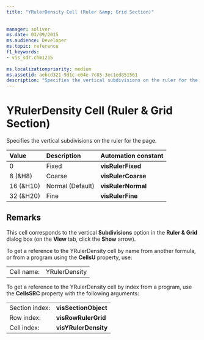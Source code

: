 ```yaml
---
title: "YRulerDensity Cell (Ruler &amp; Grid Section)"
 
 
manager: soliver
ms.date: 03/09/2015
ms.audience: Developer
ms.topic: reference
f1_keywords:
- vis_sdr.chm1215
 
ms.localizationpriority: medium
ms.assetid: aebcd321-9d1c-e04e-7c85-3ec1ed851561
description: "Specifies the vertical subdivisions on the ruler for the page."
---
```


# YRulerDensity Cell (Ruler &amp; Grid Section)

Specifies the vertical subdivisions on the ruler for the page.
  
|**Value**|**Description**|**Automation constant**|
|:-----|:-----|:-----|
|0  <br/> |Fixed  <br/> |**visRulerFixed** <br/> |
|8 (&amp;H8)  <br/> |Coarse  <br/> |**visRulerCoarse** <br/> |
|16 (&amp;H10)  <br/> |Normal (Default)  <br/> |**visRulerNormal** <br/> |
|32 (&amp;H20)  <br/> |Fine  <br/> |**visRulerFine** <br/> |
   
## Remarks

This cell corresponds to the vertical **Subdivisions** option in the **Ruler &amp; Grid** dialog box (on the **View** tab, click the **Show** arrow). 
  
To get a reference to the YRulerDensity cell by name from another formula, or from a program using the **CellsU** property, use: 
  
|||
|:-----|:-----|
|Cell name:  <br/> |YRulerDensity  <br/> |
   
To get a reference to the YRulerDensity cell by index from a program, use the **CellsSRC** property with the following arguments: 
  
|||
|:-----|:-----|
|Section index:  <br/> |**visSectionObject** <br/> |
|Row index:  <br/> |**visRowRulerGrid** <br/> |
|Cell index:  <br/> |**visYRulerDensity** <br/> |
   

